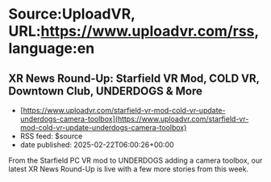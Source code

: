 # Source:UploadVR, URL:https://www.uploadvr.com/rss, language:en

## XR News Round-Up: Starfield VR Mod, COLD VR, Downtown Club, UNDERDOGS &amp; More
 - [https://www.uploadvr.com/starfield-vr-mod-cold-vr-update-underdogs-camera-toolbox](https://www.uploadvr.com/starfield-vr-mod-cold-vr-update-underdogs-camera-toolbox)
 - RSS feed: $source
 - date published: 2025-02-22T06:00:26+00:00

From the Starfield PC VR mod to UNDERDOGS adding a camera toolbox, our latest XR News Round-Up is live with a few more stories from this week.

